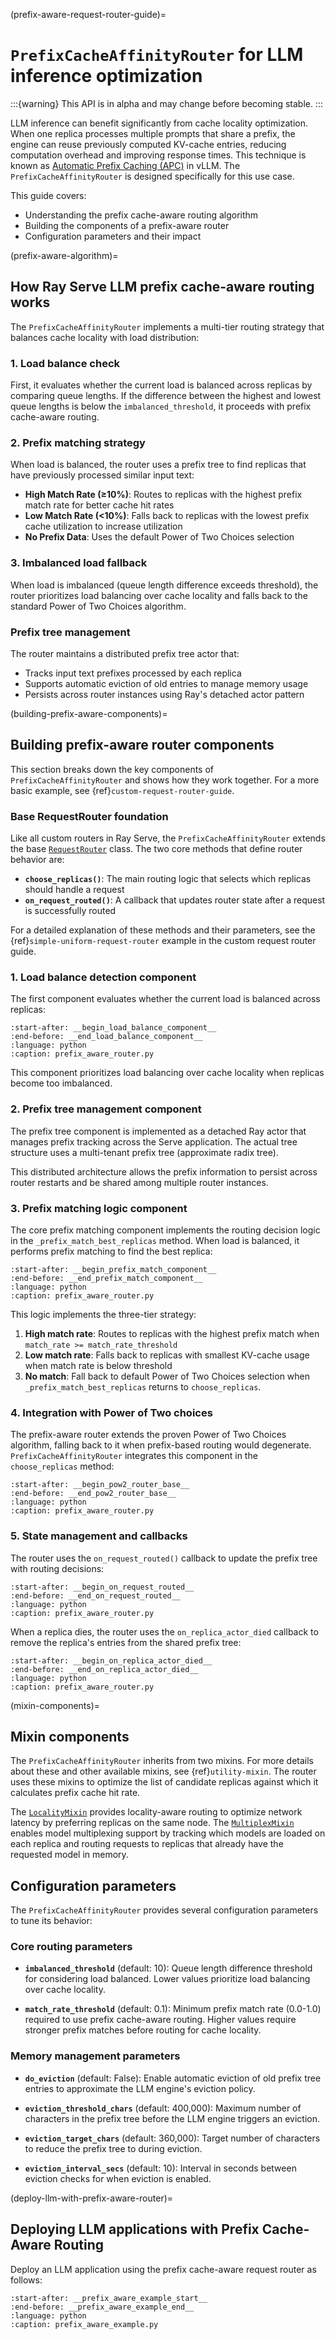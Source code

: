 (prefix-aware-request-router-guide)=
# `PrefixCacheAffinityRouter` for LLM inference optimization

:::{warning}
This API is in alpha and may change before becoming stable.
:::

LLM inference can benefit significantly from cache locality optimization. When one replica processes multiple prompts that share a prefix, the engine can reuse previously computed KV-cache entries, reducing computation overhead and improving response times. This technique is known as [Automatic Prefix Caching (APC)](https://docs.vllm.ai/en/stable/features/automatic_prefix_caching.html) in vLLM. The `PrefixCacheAffinityRouter` is designed specifically for this use case.

This guide covers:
- Understanding the prefix cache-aware routing algorithm
- Building the components of a prefix-aware router
- Configuration parameters and their impact

(prefix-aware-algorithm)=
## How Ray Serve LLM prefix cache-aware routing works

The `PrefixCacheAffinityRouter` implements a multi-tier routing strategy that balances cache locality with load distribution:

### 1. Load balance check
First, it evaluates whether the current load is balanced across replicas by comparing queue lengths. If the difference between the highest and lowest queue lengths is below the `imbalanced_threshold`, it proceeds with prefix cache-aware routing.

### 2. Prefix matching strategy
When load is balanced, the router uses a prefix tree to find replicas that have previously processed similar input text:

- **High Match Rate (≥10%)**: Routes to replicas with the highest prefix match rate for better cache hit rates
- **Low Match Rate (<10%)**: Falls back to replicas with the lowest prefix cache utilization to increase utilization
- **No Prefix Data**: Uses the default Power of Two Choices selection

### 3. Imbalanced load fallback
When load is imbalanced (queue length difference exceeds threshold), the router prioritizes load balancing over cache locality and falls back to the standard Power of Two Choices algorithm.

### Prefix tree management
The router maintains a distributed prefix tree actor that:
- Tracks input text prefixes processed by each replica
- Supports automatic eviction of old entries to manage memory usage
- Persists across router instances using Ray's detached actor pattern

(building-prefix-aware-components)=
## Building prefix-aware router components

This section breaks down the key components of `PrefixCacheAffinityRouter` and shows how they work together. For a more basic example, see {ref}`custom-request-router-guide`.

### Base RequestRouter foundation

Like all custom routers in Ray Serve, the `PrefixCacheAffinityRouter` extends the base [`RequestRouter`](../api/doc/ray.serve.request_router.RequestRouter.rst) class. The two core methods that define router behavior are:

- **`choose_replicas()`**: The main routing logic that selects which replicas should handle a request
- **`on_request_routed()`**: A callback that updates router state after a request is successfully routed

For a detailed explanation of these methods and their parameters, see the {ref}`simple-uniform-request-router` example in the custom request router guide.

### 1. Load balance detection component

The first component evaluates whether the current load is balanced across replicas:

```{literalinclude} ../../../../python/ray/llm/_internal/serve/request_router/prefix_aware/prefix_aware_router.py
:start-after: __begin_load_balance_component__
:end-before: __end_load_balance_component__
:language: python
:caption: prefix_aware_router.py
```

This component prioritizes load balancing over cache locality when replicas become too imbalanced.


### 2. Prefix tree management component

The prefix tree component is implemented as a detached Ray actor that manages prefix tracking across the Serve application. The actual tree structure uses a multi-tenant prefix tree (approximate radix tree).

This distributed architecture allows the prefix information to persist across router restarts and be shared among multiple router instances.

### 3. Prefix matching logic component

The core prefix matching component implements the routing decision logic in the `_prefix_match_best_replicas` method. When load is balanced, it performs prefix matching to find the best replica:

```{literalinclude} ../../../../python/ray/llm/_internal/serve/request_router/prefix_aware/prefix_aware_router.py
:start-after: __begin_prefix_match_component__
:end-before: __end_prefix_match_component__
:language: python
:caption: prefix_aware_router.py
```

This logic implements the three-tier strategy:
1. **High match rate**: Routes to replicas with the highest prefix match when `match_rate >= match_rate_threshold`
2. **Low match rate**: Falls back to replicas with smallest KV-cache usage when match rate is below threshold
3. **No match**: Fall back to default Power of Two Choices selection when `_prefix_match_best_replicas` returns to `choose_replicas`.

### 4. Integration with Power of Two choices

The prefix-aware router extends the proven Power of Two Choices algorithm, falling back to it when prefix-based routing would degenerate. `PrefixCacheAffinityRouter` integrates this component in the `choose_replicas` method:

```{literalinclude} ../../../../python/ray/llm/_internal/serve/request_router/prefix_aware/prefix_aware_router.py
:start-after: __begin_pow2_router_base__
:end-before: __end_pow2_router_base__
:language: python
:caption: prefix_aware_router.py
```


### 5. State management and callbacks

The router uses the `on_request_routed()` callback to update the prefix tree with routing decisions:

```{literalinclude} ../../../../python/ray/llm/_internal/serve/request_router/prefix_aware/prefix_aware_router.py
:start-after: __begin_on_request_routed__
:end-before: __end_on_request_routed__
:language: python
:caption: prefix_aware_router.py
```

When a replica dies, the router uses the `on_replica_actor_died` callback to remove the replica's entries from the shared prefix tree:
```{literalinclude} ../../../../python/ray/llm/_internal/serve/request_router/prefix_aware/prefix_aware_router.py
:start-after: __begin_on_replica_actor_died__
:end-before: __end_on_replica_actor_died__
:language: python
:caption: prefix_aware_router.py
```

(mixin-components)=
## Mixin components

The `PrefixCacheAffinityRouter` inherits from two mixins. For more details about these and other available mixins, see {ref}`utility-mixin`. The router uses these mixins to optimize the list of candidate replicas against which it calculates prefix cache hit rate.

The [`LocalityMixin`](../api/doc/ray.serve.request_router.LocalityMixin.rst) provides locality-aware routing to optimize network latency by preferring replicas on the same node. The [`MultiplexMixin`](../api/doc/ray.serve.request_router.MultiplexMixin.rst) enables model multiplexing support by tracking which models are loaded on each replica and routing requests to replicas that already have the requested model in memory.

## Configuration parameters

The `PrefixCacheAffinityRouter` provides several configuration parameters to tune its behavior:

### Core routing parameters

- **`imbalanced_threshold`** (default: 10): Queue length difference threshold for considering load balanced. Lower values prioritize load balancing over cache locality.

- **`match_rate_threshold`** (default: 0.1): Minimum prefix match rate (0.0-1.0) required to use prefix cache-aware routing. Higher values require stronger prefix matches before routing for cache locality.

### Memory management parameters

- **`do_eviction`** (default: False): Enable automatic eviction of old prefix tree entries to approximate the LLM engine's eviction policy.

- **`eviction_threshold_chars`** (default: 400,000): Maximum number of characters in the prefix tree before the LLM engine triggers an eviction.

- **`eviction_target_chars`** (default: 360,000): Target number of characters to reduce the prefix tree to during eviction.

- **`eviction_interval_secs`** (default: 10): Interval in seconds between eviction checks for when eviction is enabled.

(deploy-llm-with-prefix-aware-router)=
## Deploying LLM applications with Prefix Cache-Aware Routing

Deploy an LLM application using the prefix cache-aware request router as follows:

```{literalinclude} ../../llm/doc_code/serve/prefix_aware_router/prefix_aware_example.py
:start-after: __prefix_aware_example_start__
:end-before: __prefix_aware_example_end__
:language: python
:caption: prefix_aware_example.py
```
